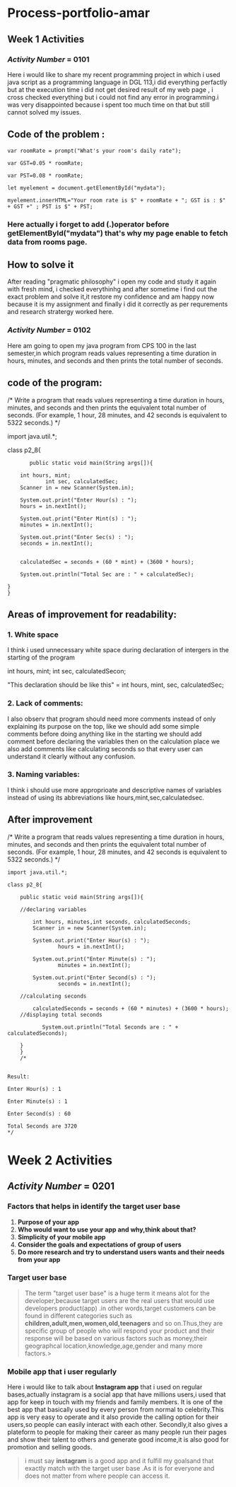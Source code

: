# Process-portfolio-amar
## Week 1 Activities
### *Activity Number* = 0101
Here i would like to share my recent programming project in which i used java script as a programming language in DGL 113,i did everything perfactly but at the execution time i did not get desired result of my web page , i cross checked everything but i could not find any error in programming.i was very disappointed because i spent too much time on that but still cannot solved my issues.

## Code of the problem :

`var roomRate = prompt("What's your room's daily rate");`

 `var GST=0.05 * roomRate;`
 
 `var PST=0.08 * roomRate;`
 
 `let myelement = document.getElementById("mydata");`
 
 `myelement.innerHTML="Your room rate is $" + roomRate + "; GST is : $" + GST +" ; PST is $" + PST;`

### Here actually i forget to add (.)operator before getElementById("mydata") that's why my page enable to fetch data from rooms page.

## How to solve it 
After reading "pragmatic philosophy" i open my code and study it again with fresh mind, i checked everythinhg and after sometime i find out the exact problem and solve it,it restore my confidence and am happy now because it is my assignment and finally i did it correctly as per requrements and research stratergy worked here.
### *Activity Number* = 0102

Here am going to open my java program from CPS 100 in the last semester,in which program reads values representing a time duration in hours, minutes, and seconds and then prints the total number of seconds.

## code of the program:

/*
Write a program that reads values representing a time
duration in hours, minutes, and seconds and then prints the 
equivalent total number of seconds. (For example, 1 hour, 28
minutes, and 42 seconds is equivalent to 5322 seconds.)
*/

  import java.util.*;

   class p2_8{

           public static void main(String args[]){
		
		int hours, mint;
                int sec, calculatedSec;
		Scanner in = new Scanner(System.in);
		
		System.out.print("Enter Hour(s) : ");  
        hours = in.nextInt();  
		
		System.out.print("Enter Mint(s) : ");  
        minutes = in.nextInt();  
		
		System.out.print("Enter Sec(s) : ");  
        seconds = in.nextInt();  
		
		
		calculatedSec = seconds + (60 * mint) + (3600 * hours);
		
		System.out.println("Total Sec are : " + calculatedSec);

	}
	}
	
	


## Areas of improvement for readability:


### 1. White space

I think i used unnecessary white space during declaration of intergers in the starting of the program

int hours, mint;
                int sec, calculatedSecon;
  
"This declaration should be like this" = int hours, mint, sec, calculatedSec;

### 2. Lack of comments:
I also observ that program should need more comments instead of only explaining its purpose on the top, like we should add some simple comments before doing anything like in the starting we should add comment before declaring the variables then on the calculation place we also add comments like calculating seconds so that every user can understand it clearly without any confusion.


### 3. Naming variables:
I think i should use more approprioate and descriptive names of variables instead of using its abbreviations like hours,mint,sec,calculatedsec.


## After improvement 

/*
Write a program that reads values representing a time
duration in hours, minutes, and seconds and then prints the 
equivalent total number of seconds. (For example, 1 hour, 28
minutes, and 42 seconds is equivalent to 5322 seconds.)
*/
```
import java.util.*; 

class p2_8{

	public static void main(String args[]){
	
	//declaring variables
	
		int hours, minutes,int seconds, calculatedSeconds;
		Scanner in = new Scanner(System.in);
		
		System.out.print("Enter Hour(s) : ");  
                hours = in.nextInt();  
		
		System.out.print("Enter Minute(s) : ");  
                minutes = in.nextInt();  
		
		System.out.print("Enter Second(s) : ");  
                seconds = in.nextInt();  
		
	//calculating seconds
	
		calculatedSeconds = seconds + (60 * minutes) + (3600 * hours);
	//displaying total seconds
	
	       System.out.println("Total Seconds are : " + calculatedSeconds);

	}
	}
	/*
	

Result:

Enter Hour(s) : 1

Enter Minute(s) : 1

Enter Second(s) : 60

Total Seconds are 3720
*/
```

# Week 2 Activities
## *Activity Number* = 0201
### Factors that helps in identify the target user base
1. **Purpose of your app**
2. **Who would want to use your app and why,think about that?**
3. **Simplicity of your mobile app**
4. **Consider the goals and expectations of group of users**
5. **Do more research and try to understand users wants and their needs from your app**

### Target user base
>The term "target user base" is a huge term it means alot for the developer,because target users are the real users that would use developers product(app) .in other words,target customers can be found in different categories such as **children,adult,men,women,old,teenagers** and so on.Thus,they are specific group of people who will respond your product and their response will be based on various factors such as money,their geographcal location,knowledge,age,gender and many more factors.>
### Mobile app that i user regularly
Here i would like to talk about **Instagram app** that i used on regular bases,actually instagram is a social app that have millions users,i used that app for keep in touch with my friends and family members. It is one of the best app that basically used by every person from normal to celebrity.This app is very easy to operate and it also provide the calling option for their users,so people can easily interact with each other.
Secondly,it also gives a plateform to people for making their career as many people run their pages and show their talent to others and generate good income,it is also good for promotion and selling goods.
>i must say **instagram** is a good app and it fulfill my goalsand that exactly match with the target user base .As it is for everyone and does not matter from where people can access it.








